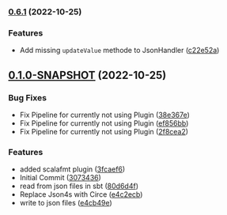 ### [0.6.1](https://github.com/QuadStingray/sbt-json/compare/v0.1.0-SNAPSHOT...v0.6.1) (2022-10-25)


### Features

* Add missing `updateValue` methode to JsonHandler ([c22e52a](https://github.com/QuadStingray/sbt-json/commit/c22e52ad9cd0cc787f8e018aa050c9f915ad3846))

## [0.1.0-SNAPSHOT](https://github.com/QuadStingray/sbt-json/compare/3073436cbd26825c52752ea2a84395302809aa66...v0.1.0-SNAPSHOT) (2022-10-25)


### Bug Fixes

* Fix Pipeline for currently not using Plugin ([38e367e](https://github.com/QuadStingray/sbt-json/commit/38e367e4f24b6b87282eaedd5131299c09c9dd5f))
* Fix Pipeline for currently not using Plugin ([ef856bb](https://github.com/QuadStingray/sbt-json/commit/ef856bbe4fecbdf67195e5e2165c5d43ffb5817b))
* Fix Pipeline for currently not using Plugin ([2f8cea2](https://github.com/QuadStingray/sbt-json/commit/2f8cea25359e050ea19d44c294c0047e3f320f41))


### Features

* added scalafmt plugin ([3fcaef6](https://github.com/QuadStingray/sbt-json/commit/3fcaef685038eb3638469f37df7a50f4d8b32e10))
* Initial Commit ([3073436](https://github.com/QuadStingray/sbt-json/commit/3073436cbd26825c52752ea2a84395302809aa66))
* read from json files in sbt ([80d6d4f](https://github.com/QuadStingray/sbt-json/commit/80d6d4f88f96ac4511436362adc5ba6f4a525a37))
* Replace Json4s with Circe ([e4c2ecb](https://github.com/QuadStingray/sbt-json/commit/e4c2ecb9fca49111b4a28361876c8e33214e75ba))
* write to json files ([e4cb49e](https://github.com/QuadStingray/sbt-json/commit/e4cb49ebc0a38b458c0a85b6dc9449d1ea641b76))

